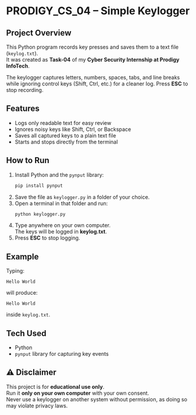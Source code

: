 # PRODIGY_CS_04 – Simple Keylogger

## Project Overview
This Python program records key presses and saves them to a text file (`keylog.txt`).  
It was created as **Task-04** of my **Cyber Security Internship at Prodigy InfoTech**.

The keylogger captures letters, numbers, spaces, tabs, and line breaks
while ignoring control keys (Shift, Ctrl, etc.) for a cleaner log.
Press **ESC** to stop recording.

## Features
- Logs only readable text for easy review
- Ignores noisy keys like Shift, Ctrl, or Backspace
- Saves all captured keys to a plain text file
- Starts and stops directly from the terminal

## How to Run
1. Install Python and the `pynput` library:
   ```bash
   pip install pynput
   ```
2. Save the file as `keylogger.py` in a folder of your choice.
3. Open a terminal in that folder and run:
   ```bash
   python keylogger.py
   ```
4. Type anywhere on your own computer.  
   The keys will be logged in **keylog.txt**.  
5. Press **ESC** to stop logging.

## Example
Typing:
```
Hello World
```
will produce:
```
Hello World
```
inside `keylog.txt`.

## Tech Used
- Python
- `pynput` library for capturing key events

## ⚠️ Disclaimer
This project is for **educational use only**.  
Run it **only on your own computer** with your own consent.  
Never use a keylogger on another system without permission,
as doing so may violate privacy laws.
